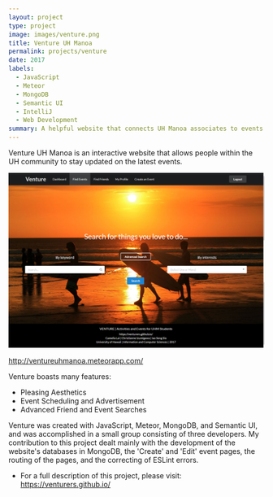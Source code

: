 ```yaml
---
layout: project
type: project
image: images/venture.png
title: Venture UH Manoa
permalink: projects/venture
date: 2017
labels:
  - JavaScript
  - Meteor
  - MongoDB
  - Semantic UI
  - IntelliJ
  - Web Development
summary: A helpful website that connects UH Manoa associates to events and friends.
---
```


Venture UH Manoa is an interactive website that allows people within the UH community to stay updated on the latest events.

![](../images/venture-final-event-search.png)

<http://ventureuhmanoa.meteorapp.com/>

Venture boasts many features:
 - Pleasing Aesthetics
 - Event Scheduling and Advertisement
 - Advanced Friend and Event Searches

Venture was created with JavaScript, Meteor, MongoDB, and Semantic UI, and was accomplished in a small group consisting of three developers.
My contribution to this project dealt mainly with the development of the website's databases in MongoDB, the 'Create' and 'Edit' event pages, the routing of the pages, and the correcting of ESLint errors.

* For a full description of this project, please visit: <https://venturers.github.io/>
